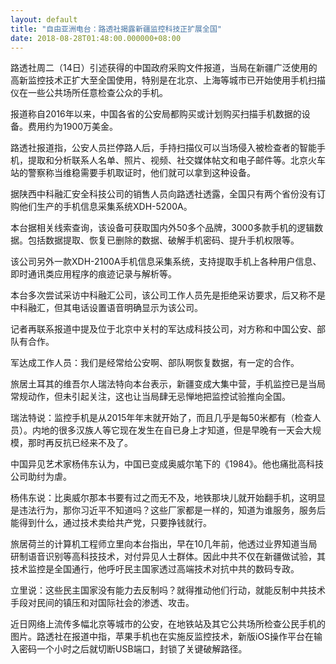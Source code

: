 ```yaml
---
layout: default
title: "自由亚洲电台：路透社揭露新疆监控科技正扩展全国"
date: 2018-08-28T01:48:00.000000+08:00
---
```


路透社周二（14日）引述获得的中国政府采购文件报道，当局在新疆广泛使用的高新监控技术正扩大至全国使用，特别是在北京、上海等城市已开始使用手机扫描仪在一些公共场所任意检查公众的手机。

报道称自2016年以来，中国各省的公安局都购买或计划购买扫描手机数据的设备。费用约为1900万美金。

路透社报道指，公安人员拦停路人后，手持扫描仪可以当场侵入被检查者的智能手机，提取和分析联系人名单、照片、视频、社交媒体帖文和电子邮件等。北京火车站的警察称当维稳需要手机取证时，他们就可以拿到这种设备。

据陕西中科融汇安全科技公司的销售人员向路透社透露，全国只有两个省份没有订购他们生产的手机信息采集系统XDH-5200A。

本台据相关线索查询，该设备可获取国内外50多个品牌，3000多款手机的逻辑数据。包括数据提取、恢复已删除的数据、破解手机密码、提升手机权限等。

该公司另外一款XDH-2100A手机信息采集系统，支持提取手机上各种用户信息、即时通讯类应用程序的痕迹记录与解析等。

本台多次尝试采访中科融汇公司，该公司工作人员先是拒绝采访要求，后又称不是中科融汇，但其电话设置语音明确显示为该公司。

记者再联系报道中提及位于北京中关村的军达成科技公司，对方称和中国公安、部队有合作。

军达成工作人员：我们是经常给公安啊、部队啊恢复数据，有一定的合作。

旅居土耳其的维吾尔人瑞法特向本台表示，新疆变成大集中营，手机监控已是当局常规动作，但未引起关注，这也让当局肆无忌惮地把监控试验推向全国。

瑞法特说：监控手机是从2015年年末就开始了，而且几乎是每50米都有（检查人员）。内地的很多汉族人等它现在发生在自已身上才知道，但是早晚有一天会大规模，那时再反抗已经来不及了。

中国异见艺术家杨伟东认为，中国已变成奥威尔笔下的《1984》。他也痛批高科技公司助纣为虐。

杨伟东说：比奥威尔那本书要有过之而无不及，地铁那块儿就开始翻手机，这明显是违法行为，那你习近平不知道吗？这些厂家都是一样的，知道为谁服务，服务后能得到什么，通过技术卖给共产党，只要挣钱就行。

旅居荷兰的计算机工程师立里向本台指出，早在10几年前，他透过业界知道当局研制语音识别等高科技技术，对付异见人士群体。因此中共不仅在新疆做试验，其技术监控是全国通行，他呼吁民主国家透过高端技术对抗中共的数码专政。

立里说：这些民主国家没有能力去反制吗？就得推动他们行动，就能反制中共技术手段对民间的镇压和对国际社会的渗透、攻击。

近日网络上流传多幅北京等城市的公安，在地铁站及其它公共场所检查公民手机的图片。路透社在报道中指，苹果手机也在实施反监控技术，新版iOS操作平台在输入密码一个小时之后就切断USB端口，封锁了关键破解路径。

